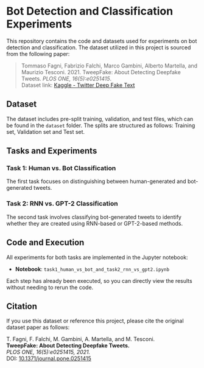 # Bot Detection and Classification Experiments

This repository contains the code and datasets used for experiments on bot detection and classification. The dataset utilized in this project is sourced from the following paper:

> Tommaso Fagni, Fabrizio Falchi, Marco Gambini, Alberto Martella, and Maurizio Tesconi. 2021. TweepFake: About Detecting Deepfake Tweets. *PLOS ONE, 16(5):e0251415*.  
> Dataset link: [Kaggle - Twitter Deep Fake Text](https://www.kaggle.com/datasets/mtesconi/twitter-deep-fake-text/data)

## Dataset

The dataset includes pre-split training, validation, and test files, which can be found in the `dataset` folder. The splits are structured as follows: Training set, Validation set and Test set.

## Tasks and Experiments

### Task 1: Human vs. Bot Classification
The first task focuses on distinguishing between human-generated and bot-generated tweets.

### Task 2: RNN vs. GPT-2 Classification
The second task involves classifying bot-generated tweets to identify whether they are created using RNN-based or GPT-2-based methods.

## Code and Execution

All experiments for both tasks are implemented in the Jupyter notebook:
- **Notebook**: `task1_human_vs_bot_and_task2_rnn_vs_gpt2.ipynb`

Each step has already been executed, so you can directly view the results without needing to rerun the code.

## Citation

If you use this dataset or reference this project, please cite the original dataset paper as follows:

T. Fagni, F. Falchi, M. Gambini, A. Martella, and M. Tesconi.  
**TweepFake: About Detecting Deepfake Tweets.**  
*PLOS ONE, 16(5):e0251415, 2021.*  
DOI: [10.1371/journal.pone.0251415](https://doi.org/10.1371/journal.pone.0251415)

